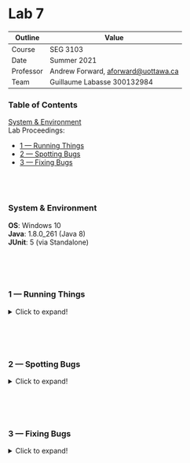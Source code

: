 # Lab 7

| Outline | Value |
| --- | --- |
| Course | SEG 3103 |
| Date | Summer 2021 |
| Professor | Andrew Forward, aforward@uottawa.ca |
| Team | Guillaume Labasse 300132984 |

### Table of Contents  
[System & Environment](#system--environment)  
Lab Proceedings:
* [1 — Running Things](#1--running-things)  
* [2 — Spotting Bugs](#2--spotting-bugs)  
* [3 — Fixing Bugs](#3--fixing-bugs)  
<br><br><br>

### System & Environment

**OS**: Windows 10<br>
**Java**: 1.8.0_261 (Java 8)<br>
**JUnit**: 5 (via Standalone)

<br><br><br>

### 1 — Running Things

<details>
<summary>Click to expand!</summary>

<br>Let's first compile and run the application:

```bash
$ javac -d dist src/*.java
$ java -cp ./dist Main
```

![Compiling & running](assets/comp_run.png)

The application runs correctly and appears mostly bug-free from playing around with it for a few minutes.
<br>I had to lower the width of the window for it to render the buttons correctly.
<br>Even though it wasn't asked for, let's also run the provided tests:

```bash
$ javac -d dist -cp lib/junit-platform-console-standalone-1.7.1.jar src/*.java test/*.java
$ java -jar lib/junit-platform-console-standalone-1.7.1.jar --class-path dist --scan-class-path
```

![Tests output](assets/tests.png)

All tests ran successfully.<br>
An [initial commit](https://github.com/Guy-L/seg3103_playground/commit/f307a19d274cdf63ad277619fcbe51cf5e5e1afe#diff-173996138866d41583e457187fb735b238d2eed897ac330f49b17c60e40b754c) has been made before any code changes, as requested.
</details>

<br><br><br>

### 2 — Spotting Bugs

<details>
<summary>Click to expand!</summary>

<br>It's now time to run the diagnostics tool.<br>Just to make sure, I'll include a couple screenshots of SpotBugs running for the first time, in addition to showing its results.<br>Let's run the SpotBugs application:

```bash
$ java -jar ./lib/spotbugs/lib/spotbugs.jar
```

![Spotbugs running](assets/sb_run.png)

Here is the information I've entered to setup the SpotBugs project:
![Spotbugs project setup](assets/sb_project.png)

Here is SpotBugs, mid-analysis:
![Spotbugs analyzing](assets/sb_analysis.png)

And finally, here are our results:
![Spotbugs results (first time)](assets/sb_results1.png)

Just like in the Lab Recording, we find **18 bugs**: **2** in "Bad Practice", **10** in "Performance" and **6** in "Dodgy Code".<br>These being:

* **Bad Practices**
 1. A string comparison that doesn't use `equals()` (address comparison rather than content).
 2. Threading issues risk created from calling a method in the wrong thread.
* **Performance**
 1. An inner class does not need to store reference to outer class, can be changed to a named static inner class.
 2. A testing method is never used and can be removed.
 3. Useless creation of a boxed primitive (i.e., "`Integer`" or "`Double`" objects) to read value from string.
 4. Same as above.
 5. Instance final variable is initialized at compile-time; can be static to save space. 
 6. Same as above.
 7. Same as above.
 8. Same as above.
 9. Same as above.
 10. Same as above.
* **Dodgy Code**
 1. Two branches in a conditinal share the same code and can be unified.
 2. A switch statement is missing its `default` case.
 3. An evaluation in a conditional is redundant based off prior evaluations.
 4. Same as above.
 5. Same as above.
 6. Same as above.
  
</details>

<br><br><br>

### 3 — Fixing Bugs

<details>
<summary>Click to expand!</summary>

<br>See [`Main.java`](https://github.com/Guy-L/seg3103_playground/blob/master/lab07/calculator/src/Main.java), [`CalCFrame.java`](https://github.com/Guy-L/seg3103_playground/blob/master/lab07/calculator/src/CalCFrame.java) and [`CalCFrameTest.java`](https://github.com/Guy-L/seg3103_playground/blob/master/lab07/calculator/test/CalCFrameTest.java).
<br>I will highlight the code changes relevant to each previously-identified bug in this table:

<table>
  <tr>
    <td>
      Bug #
    </td>
    <td>
      Before
    </td>
    <td>
      After
    </td>
  </tr>
  
  <tr>
    <td>
      BP-1
    </td>
    <td>
    <pre lang="java">
if ( s == "" )</pre>
    </td>
    <td>
    <pre lang="java">
if (s.isEmpty())</pre>
    </td>
  </tr>
  
  <tr>
    <td>
      BP-2
    </td>
    <td>
    <pre lang="java">
setVisible(true); //in Main.java</pre>
    </td>
    <td>
    <pre lang="java">
public CalCFrame(String title) {

  super(title);
  setVisible(true); //in CalCFrame.java
  //...</pre>
  </td>
  </tr>
  
  <tr>
    <td>
      P-1
    </td>
    <td>
    <pre lang="java">
addWindowListener(new WindowAdapter() {
  public void windowClosing(WindowEvent e) {
  System.exit(0);
}});</pre>
    </td>
    <td>
    <pre lang="java">
private static class CustomWindowAdapter extends WindowAdapter {
  public void windowClosing(WindowEvent e) {
    System.exit(0);
  }
}
//...
addWindowListener(new CustomWindowAdapter());</pre>
    </td>
  </tr>
  
  <tr>
    <td>
      P-2
    </td>
    <td>
    <pre lang="java">
private void setClearscreen(CalCFrame cframe, 
                            boolean val) {
//...
}</pre>
    </td>
    <td>
      (removed)
    </td>
  </tr>
  
  <tr>
    <td>
      P-3
    </td>
    <td>
    <pre lang="java">
num1 = Double.valueOf( input ).doubleValue();</pre>
    </td>
    <td>
    <pre lang="java">
num1 = Double.parseDouble(input);</pre>
    </td>
  </tr>
  
  <tr>
    <td>
      P-4
    </td>
    <td>
    <pre lang="java">
answer = Double.valueOf(s).doubleValue();</pre>
    </td>
    <td>
    <pre lang="java">
answer = Double.parseDouble(s);</pre>
    </td>
  </tr>
  
  <tr>
    <td>
      P-4.3
    </td>
    <td>
    <pre lang="java">
num2 = Double.valueOf( input ).doubleValue();</pre>
    </td>
    <td>
    <pre lang="java">
num2 = Double.parseDouble(input);</pre>
    </td>
  </tr>
  
  <tr>
    <td>
      P-4.7
    </td>
    <td>
    <pre lang="java">
num3 = Double.valueOf( input ).doubleValue();</pre>
    </td>
    <td>
    <pre lang="java">
num3 = Double.parseDouble(input);</pre>
    </td>
  </tr>
  
  <tr>
    <td>
      P-5 to P-10
    </td>
    <td>
    <pre lang="java">
private final int ADD=1,       
  SUB = 2,     
  MULT = 3, 
  DIVI = 4, 
  POW = 5, 
  SQRT = 6;</pre>
    </td>
    <td>
    <pre lang="java">
private static final int ADD=1,       
  SUB = 2,     
  MULT = 3, 
  DIVI = 4, 
  POW = 5, 
  SQRT = 6;</pre>
    </td>
  </tr>
  
  <tr>
    <td>
      DC-1, DC-3 to DC-5
    </td>
    <td>
    <pre lang="java">
if ( i <= 2 )
  getContentPane().add( buttons[i] );
else if ( i >= 3 && i <= 7)
  getContentPane().add( buttons[i] );
else if ( i >=8 && i <= 12 )
  getContentPane().add( buttons[i] );
else if ( i >= 13 && i <= 17 )
   getContentPane().add( buttons[i] );
else
  getContentPane().add( buttons[i] );</pre>
    </td>
    <td>
    <pre lang="java">
getContentPane().add( buttons[i] );</pre>
    </td>
  </tr>
 
  <tr>
    <td>
      DC-2
    </td>
    <td>
    <pre lang="java">
switch( oper ) {
  // ...
  // no default case
}</pre>
    </td>
    <td>
    <pre lang="java">
switch( oper ) {
  // ...
  default: 
    clearScreen();
    System.out.println("Calculate called without operator -> investigate!");
    break;
}</pre>
    </td>
	
  <tr>
    <td>
      DC-6
    </td>
    <td>
    <pre lang="java">
else if (morenums) { </pre>
    </td>
    <td>
    <pre lang="java">
else {</pre>
    </td>
</table>

**Note**: Two additional performance bugs only showed up after fixing bugs P-3 and P-4; I've added them to the table under the name "P-4.3" and "P-4.7". They were the same type of error as P-3 and P-4.

Let's now run SpotBugs again:
![Spotbugs results (second time)](assets/sb_results2.png)

All bugs have been eliminated.<br>
After searching for bugs manually, I found this section of code which, for reasons I do not fully understand, did not cause SpotBugs to display a "two branches in conditional share code" issue:

```java
if ( i == 2 )
  getContentPane().add( new JLabel( "  " ) );
else if ( i == 7 )
  getContentPane().add( new JLabel( "  " ) );
else if ( i == 12 )
  getContentPane().add( new JLabel( "  " ) );
else if ( i == 17 )
  getContentPane().add( new JLabel( "  " ) );
```

Which I refactored to:

```java
if (i == 2 || i == 7 || i == 12 || i == 17)   
  getContentPane().add(new JLabel("  "));
```

I made sure to run SpotBugs once more after making this change:
![Spotbugs results (third time)](assets/sb_results3.png)

The project remained at 0 bugs.
<br>Have a great day!
</details>

